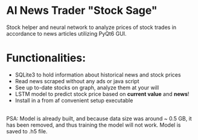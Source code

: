 # AI News Trader "Stock Sage"
Stock helper and neural network to analyze prices of stock trades in accordance to news articles utilizing PyQt6 GUI.
# Functionalities:
* SQLite3 to hold information about historical news and stock prices
* Read news scraped without any ads or java script
* See up to-date stocks on graph, analyze them at your will
* LSTM model to predict stock price based on **current value** and **news**!
* Install in a from af convenient setup executable
<br>
PSA:
Model is already built, and because data size was around ~ 0.5 GB, it has been removed, and thus training the model will not work.
Model is saved to .h5 file.
